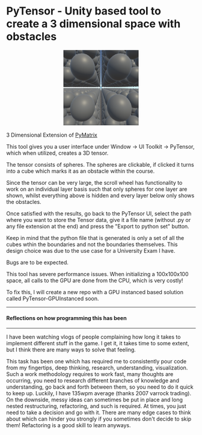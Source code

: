 # PyTensor - Unity based tool to create a 3 dimensional space with obstacles
<p align="center">
  <img src="https://github.com/JulianMella/PyTensor/blob/main/Scene.png?raw=true" width="200" height="200">
</p>

3 Dimensional Extension of [PyMatrix](https://github.com/julianmella/PyMatrix)

This tool gives you a user interface under Window -> UI Toolkit -> PyTensor, which when utilized, creates a 3D tensor.

The tensor consists of spheres. The spheres are clickable, if clicked it turns into a cube which marks it as an obstacle within the course.

Since the tensor can be very large, the scroll wheel has functionality to work on an individual layer basis such that only spheres for one layer are shown, whilst everything above is hidden and every layer below only shows the obstacles.

Once satisfied with the results, go back to the PyTensor UI, select the path where you want to store the Tensor data, give it a file name (without .py or any file extension at the end) and press the "Export to python set" button.

Keep in mind that the python file that is generated is only a set of all the cubes wthin the boundaries and not the boundaries themselves. This design choice was due to the use case for a University Exam I have.

Bugs are to be expected.

This tool has severe performance issues. When initializing a 100x100x100 space, all calls to the GPU are done from the CPU, which is very costly!

To fix this, I will create a new repo with a GPU instanced based solution called PyTensor-GPUInstanced soon.


---
#### Reflections on how programming this has been
---

I have been watching vlogs of people complaining how long it takes to implement different stuff in the game. I get it, it takes time to some extent, but I think there are many ways to solve that feeling.

This task has been one which has required me to consistently pour code from my fingertips, deep thinking, research, understanding, visualization. Such a work methodology requires to work fast, many thoughts are occurring, you need to research different branches of knowledge and understanding, go back and forth between them, so you need to do it quick to keep up. Luckily, I have 135wpm average (thanks 2007 varrock trading). On the downside, messy ideas can sometimes be put in place and long nested restructuring, refactoring, and such is required. At times, you just need to take a decision and go with it. There are many edge cases to think about which can hinder you strongly if you sometimes don't decide to skip them! Refactoring is a good skill to learn anyways. 
